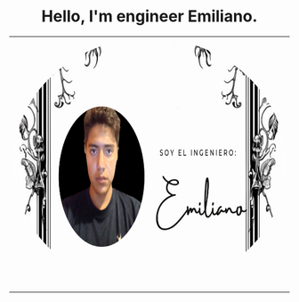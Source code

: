 <h1 align="center">Hello, I'm engineer Emiliano.</h1>

<table>
  <tr>
    <td>
      <img src="Fondo.png" width="700" height="450" style="border-radius:50%;" alt="Fondo">
    </td>
  </tr>
</table>
